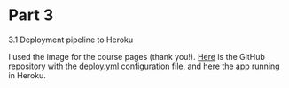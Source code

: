 # Part 3

3.1 Deployment pipeline to Heroku

I used the image for the course pages (thank you!). [Here](https://github.com/jenkarper/deployment-pipeline) is the GitHub repository with the [deploy.yml](https://github.com/jenkarper/deployment-pipeline/blob/main/.github/workflows/deploy.yml) configuration file, and [here](https://deployment-pipeline-exercise.herokuapp.com/) the app running in Heroku.
